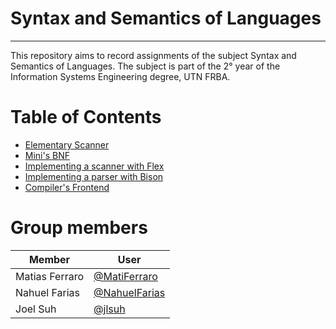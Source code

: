 # Syntax and Semantics of Languages
---
This repository aims to record assignments of the subject Syntax and Semantics of Languages. The subject is part of the 2° year of the Information Systems Engineering degree, UTN FRBA.

Table of Contents
=================
* [Elementary Scanner](https://github.com/jlsuh/TP-SSL-K2004/tree/master/assignment1-elementary-scanner)
* [Mini's BNF](https://github.com/jlsuh/TP-SSL-K2004/tree/master/assignment2-mini-language-bnf)
* [Implementing a scanner with Flex](https://github.com/jlsuh/TP-SSL-K2004/tree/master/assignment3-scanner-flex)
* [Implementing a parser with Bison](https://github.com/jlsuh/TP-SSL-K2004/tree/master/assignment4-parser-bison)
* [Compiler's Frontend](https://github.com/jlsuh/TP-SSL-K2004/tree/master/assignment5-compiler-frontend)

# Group members
|     Member     |                       User                       |
| -------------- | ------------------------------------------------ |
| Matias Ferraro | [@MatiFerraro](https://github.com/MatiFerraro)   |
| Nahuel Farias  | [@NahuelFarias](https://github.com/NahuelFarias) |
| Joel Suh       | [@jlsuh](https://github.com/jlsuh)               |
